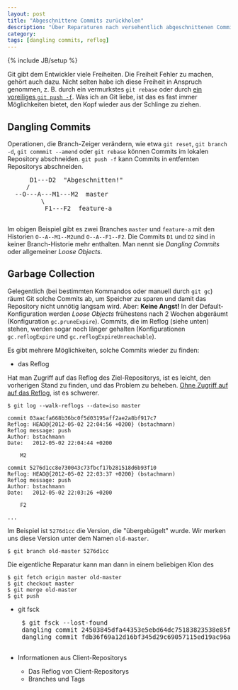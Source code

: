 ```yaml
---
layout: post
title: "Abgeschnittene Commits zurückholen"
description: "Über Reparaturen nach versehentlich abgeschnittenen Commits (Dangling Commits)"
category: 
tags: [dangling commits, reflog]
---
```

{% include JB/setup %}

Git gibt dem Entwickler viele Freiheiten. Die Freiheit
Fehler zu machen, gehört auch dazu.
Nicht selten habe ich diese Freiheit in Anspruch genommen, 
z. B. durch ein vermurkstes `git rebase` oder 
durch [ein voreiliges `git push -f`](/2012/04/28/push-mit-force-in-git).
Was ich an Git liebe, ist das es fast immer Möglichkeiten bietet,
den Kopf wieder aus der Schlinge zu ziehen.

Dangling Commits
----------------

Operationen, die Branch-Zeiger verändern, wie etwa `git reset`, `git branch -d`,
`git commmit --amend` oder `git rebase` können Commits im lokalen 
Repository abschneiden. `git push -f` kann Commits in entfernten Repositorys 
abschneiden.
  
  <pre>
      D1---D2  "Abgeschnitten!"
     / 
  --O---A---M1---M2  master  
         \
          F1---F2  feature-a 
  </pre>
  
Im obigen Beispiel gibt es zwei Branches `master` und `feature-a`
mit den Historien `O--A--M1--M2`und `O--A--F1--F2`. 
Die Commits `D1` und `D2` sind in keiner Branch-Historie mehr
enthalten. Man nennt sie *Dangling Commits* oder allgemeiner
*Loose Objects*.

Garbage Collection
------------------

Gelegentlich (bei bestimmten Kommandos oder manuell durch `git gc`)
räumt Git solche Commits ab, um Speicher zu sparen und damit das Repository
nicht unnötig langsam wird. Aber: **Keine Angst!** In der Default-Konfiguration 
werden *Loose Objects* frühestens nach 2 Wochen abgeräumt 
(Konfiguration `gc.pruneExpire`). Commits, die im Reflog (siehe unten) stehen, 
werden sogar noch länger gehalten (Konfigurationen `gc.reflogExpire` und 
`gc.reflogExpireUnreachable`).


Es gibt mehrere Möglichkeiten, solche Commits wieder zu finden:

 * das Reflog

Hat man Zugriff auf das Reflog des Ziel-Repositorys, ist es leicht, den
vorherigen Stand zu finden, und das Problem zu beheben.
[Ohne Zugriff auf auf das Reflog](/2012/05/08/reparaturen-nach-push--force-ohne-zugriff-auf-das-reflog),
ist es schwerer.
  
	$ git log --walk-reflogs --date=iso master

	commit 03aacfa668b36bc0f5d03195aff2ae2a8bf917c7
	Reflog: HEAD@{2012-05-02 22:04:56 +0200} (bstachmann)
	Reflog message: push
	Author: bstachmann
	Date:   2012-05-02 22:04:44 +0200
	
	    M2
	
	commit 5276d1cc8e730043c73fbcf17b281518d6b93f10
	Reflog: HEAD@{2012-05-02 22:03:37 +0200} (bstachmann)
	Reflog message: push
	Author: bstachmann
	Date:   2012-05-02 22:03:26 +0200
	
	    F2

	...

Im Beispiel ist `5276d1cc` die Version, die "übergebügelt"
wurde. Wir merken uns diese Version unter dem Namen 
`old-master`.

    $ git branch old-master 5276d1cc

Die eigentliche Reparatur kann man dann in einem beliebigen
Klon des 
    
    $ git fetch origin master old-master
    $ git checkout master
	$ git merge old-master
	$ git push


 
 * git fsck
 
    <pre>
	$ git fsck --lost-found
	dangling commit 24503845dfa44353e5ebd64dc75183823538e85f
	dangling commit fdb36f69a12d16bf345d29c69057115ed19ac96a
    </pre>
 
 * Informationen aus Client-Repositorys
   * Das Reflog von Client-Repositorys
   * Branches und Tags

  [1]: http://stackoverflow.com/questions/3876206/how-do-i-view-a-git-repos-recieve-history "asfd"
  [2]: http://stackoverflow.com/questions/6140083/how-to-create-reflogs-information-in-an-existing-bare-repository
  [3]: http://sitaramc.github.com/concepts/reflog.html
  [4]: http://gitready.com/intermediate/2009/02/09/reflog-your-safety-net.html
  [5]: http://de.gitready.com/advanced/2009/01/17/restoring-lost-commits.html
